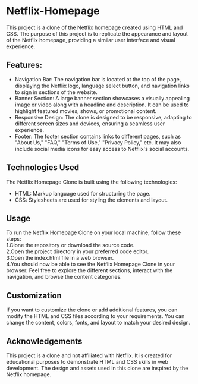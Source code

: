 # Netflix-Homepage
   
This project is a clone of the Netflix homepage created using HTML and CSS. The purpose of this project is to replicate the appearance and layout of the Netflix homepage, providing a similar user interface and visual experience.      

## Features:
* Navigation Bar: The navigation bar is located at the top of the page, displaying the Netflix logo, language select button, and navigation links to sign in sections of the website.     
* Banner Section: A large banner section showcases a visually appealing image or video along with a headline and description. It can be used to highlight featured movies, shows, or promotional content.    
* Responsive Design: The clone is designed to be responsive, adapting to different screen sizes and devices, ensuring a seamless user experience.      
* Footer: The footer section contains links to different pages, such as "About Us," "FAQ," "Terms of Use," "Privacy Policy," etc. It may also include social media icons for easy access to Netflix's social accounts.     

## Technologies Used
The Netflix Homepage Clone is built using the following technologies:     
* HTML: Markup language used for structuring the page.      
* CSS: Stylesheets are used for styling the elements and layout.

## Usage
To run the Netflix Homepage Clone on your local machine, follow these steps:     
1.Clone the repository or download the source code.    
2.Open the project directory in your preferred code editor.    
3.Open the index.html file in a web browser.     
4.You should now be able to see the Netflix Homepage Clone in your browser. Feel free to explore the different sections, interact with the navigation, and browse the content categories.     

## Customization
If you want to customize the clone or add additional features, you can modify the HTML and CSS files according to your requirements. You can change the content, colors, fonts, and layout to match your desired design.     

## Acknowledgements
This project is a clone and not affiliated with Netflix. It is created for educational purposes to demonstrate HTML and CSS skills in web development. The design and assets used in this clone are inspired by the Netflix homepage.     

